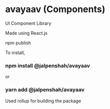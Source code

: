 # avayaav (Components)
UI Component Library

Made using React.js

npm publish

To install,

### npm install @jalpenshah/avayaav
or 
### yarn add @jalpenshah/avayaav


Used rollup for building the package

